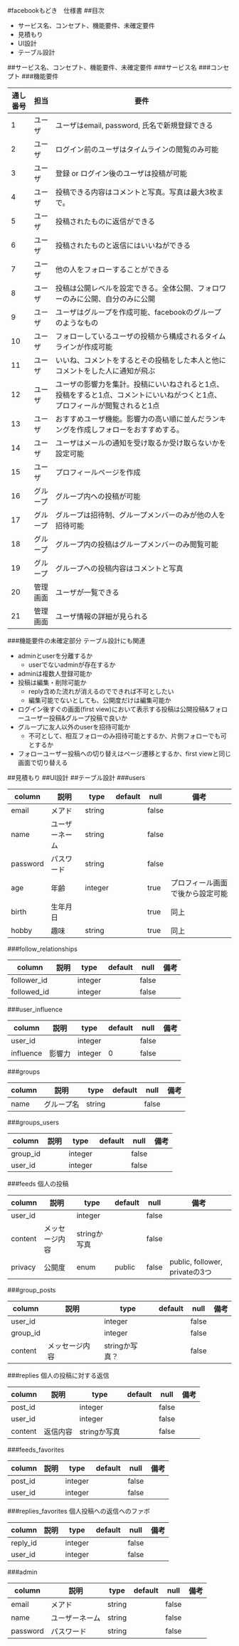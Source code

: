 #facebookもどき　仕様書
##目次
- サービス名、コンセプト、機能要件、未確定要件
- 見積もり
- UI設計
- テーブル設計

##サービス名、コンセプト、機能要件、未確定要件
###サービス名
###コンセプト
###機能要件

|通し番号|担当|要件|
|---|---|---|
|1|ユーザ|	ユーザはemail, password, 氏名で新規登録できる|
|2|ユーザ|	ログイン前のユーザはタイムラインの閲覧のみ可能|
|3|ユーザ|	登録 or ログイン後のユーザは投稿が可能|
|4|ユーザ|	投稿できる内容はコメントと写真。写真は最大3枚まで。|
|5|ユーザ|	投稿されたものに返信ができる|
|6|ユーザ|	投稿されたものと返信にはいいねができる|
|7|ユーザ|	他の人をフォローすることができる|
|8|ユーザ	|投稿は公開レベルを設定できる。全体公開、フォロワーのみに公開、自分のみに公開|
|9|ユーザ	|ユーザはグループを作成可能、facebookのグループのようなもの|
|10|ユーザ|	フォローしているユーザの投稿から構成されるタイムラインが作成可能|
|11|ユーザ|	いいね、コメントをするとその投稿をした本人と他にコメントをした人に通知が飛ぶ|
|12|ユーザ|	ユーザの影響力を集計。投稿にいいねされると1点、投稿をすると1点、コメントにいいねがつくと1点、プロフィールが閲覧されると1点|
|13|ユーザ	|おすすめユーザ機能。影響力の高い順に並んだランキングを作成しフォローをおすすめする。|
|14|ユーザ	|ユーザはメールの通知を受け取るか受け取らないかを設定可能|
|15|ユーザ|	プロフィールページを作成|
|16|グループ|グループ内への投稿が可能|
|17|グループ|グループは招待制、グループメンバーのみが他の人を招待可能|
|18|グループ|	グループ内の投稿はグループメンバーのみ閲覧可能|
|19|グループ|グループへの投稿内容はコメントと写真|
|20|管理画面|ユーザが一覧できる|
|21|管理画面|ユーザ情報の詳細が見られる|

###機能要件の未確定部分
テーブル設計にも関連

- adminとuserを分離するか
	- userでないadminが存在するか
- adminは複数人登録可能か
- 投稿は編集・削除可能か
	- reply含めた流れが消えるのでできれば不可としたい
	- 編集可能でないとしても、公開度だけは編集可能か
- ログイン後すぐの画面(first view)において表示する投稿は公開投稿&フォローユーザー投稿&グループ投稿で良いか
- グループに友人以外のuserを招待可能か
	- 不可として、相互フォローのみ招待可能とするか、片側フォローでも可とするか
- フォローユーザー投稿への切り替えはページ遷移とするか、first viewと同じ画面で切り替える

##見積もり
##UI設計
##テーブル設計
###users


|column|説明|type|default|null|備考|
|---|---|---|---|---|---|
|email|メアド| string |  | false | |
|name|ユーザーネーム | string | | false | |
|password|パスワード | string | | false | |
|age|年齢|integer||true|プロフィール画面で後から設定可能|
|birth|生年月日|||true|同上|
|hobby|趣味|string||true|同上|

###follow_relationships

|column|説明|type|default|null|備考|
|---|---|---|---|---|---|
|follower_id||integer||false||
|followed_id||integer||false||


###user_influence


|column|説明|type|default|null|備考|
|---|---|---|---|---|---|
|user_id||integer||false||
|influence|影響力|integer|0|false||

###groups

|column|説明|type|default|null|備考|
|---|---|---|---|---|---|
|name|グループ名|string||false||

###groups_users

|column|説明|type|default|null|備考|
|---|---|---|---|---|---|
|group_id||integer||false||
|user_id||integer||false||


###feeds
個人の投稿

|column|説明|type|default|null|備考|
|---|---|---|---|---|---|
|user_id||integer||false||
|content|メッセージ内容|stringか写真||false||
|privacy|公開度|enum|public|false|public, follower, privateの3つ|

###group_posts

|column|説明|type|default|null|備考|
|---|---|---|---|---|---|
|user_id||integer||false||
|group_id||integer||false||
|content|メッセージ内容|stringか写真？||false||

###replies
個人の投稿に対する返信

|column|説明|type|default|null|備考|
|---|---|---|---|---|---|
|post_id||integer||false||
|user_id||integer||false||
|content|返信内容|stringか写真||false||

###feeds_favorites

|column|説明|type|default|null|備考|
|---|---|---|---|---|---|
|post_id||integer||false||
|user_id||integer||false||

###replies_favorites
個人投稿への返信へのファボ

|column|説明|type|default|null|備考|
|---|---|---|---|---|---|
|reply_id||integer||false||
|user_id||integer||false||

###admin

|column|説明|type|default|null|備考|
|---|---|---|---|---|---|
|email|メアド| string |  | false | |
|name|ユーザーネーム | string | | false | |
|password|パスワード | string | | false | |
